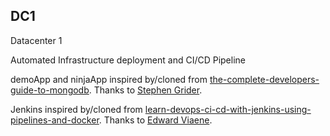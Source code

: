 ## DC1
Datacenter 1

Automated Infrastructure deployment and CI/CD Pipeline

demoApp and ninjaApp inspired by/cloned from [the-complete-developers-guide-to-mongodb](https://www.udemy.com/the-complete-developers-guide-to-mongodb).  Thanks to [Stephen Grider](https://github.com/StephenGrider).

Jenkins inspired by/cloned from [learn-devops-ci-cd-with-jenkins-using-pipelines-and-docker](https://www.udemy.com/learn-devops-ci-cd-with-jenkins-using-pipelines-and-docker/).  Thanks to [Edward Viaene](https://github.com/wardviaene).

